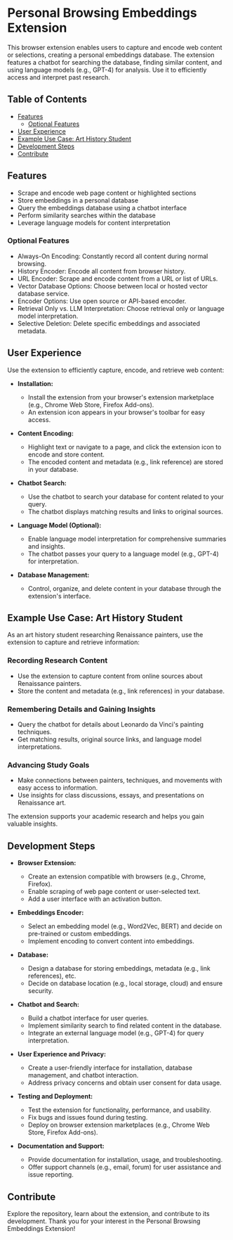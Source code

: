 # Personal Browsing Embeddings Extension

This browser extension enables users to capture and encode web content or selections, creating a personal embeddings database. The extension features a chatbot for searching the database, finding similar content, and using language models (e.g., GPT-4) for analysis. Use it to efficiently access and interpret past research.

## Table of Contents

- [Features](#features)
  - [Optional Features](#optional-features)
- [User Experience](#user-experience)
- [Example Use Case: Art History Student](#example-use-case-art-history-student)
- [Development Steps](#development-steps)
- [Contribute](#contribute)

## Features

- Scrape and encode web page content or highlighted sections
- Store embeddings in a personal database
- Query the embeddings database using a chatbot interface
- Perform similarity searches within the database
- Leverage language models for content interpretation

### Optional Features

- Always-On Encoding: Constantly record all content during normal browsing.
- History Encoder: Encode all content from browser history.
- URL Encoder: Scrape and encode content from a URL or list of URLs.
- Vector Database Options: Choose between local or hosted vector database service.
- Encoder Options: Use open source or API-based encoder.
- Retrieval Only vs. LLM Interpretation: Choose retrieval only or language model interpretation.
- Selective Deletion: Delete specific embeddings and associated metadata.

## User Experience

Use the extension to efficiently capture, encode, and retrieve web content:

- **Installation:**
  - Install the extension from your browser's extension marketplace (e.g., Chrome Web Store, Firefox Add-ons).
  - An extension icon appears in your browser's toolbar for easy access.

- **Content Encoding:**
  - Highlight text or navigate to a page, and click the extension icon to encode and store content.
  - The encoded content and metadata (e.g., link reference) are stored in your database.

- **Chatbot Search:**
  - Use the chatbot to search your database for content related to your query.
  - The chatbot displays matching results and links to original sources.

- **Language Model (Optional):**
  - Enable language model interpretation for comprehensive summaries and insights.
  - The chatbot passes your query to a language model (e.g., GPT-4) for interpretation.

- **Database Management:**
  - Control, organize, and delete content in your database through the extension's interface.

## Example Use Case: Art History Student

As an art history student researching Renaissance painters, use the extension to capture and retrieve information:

### Recording Research Content

- Use the extension to capture content from online sources about Renaissance painters.
- Store the content and metadata (e.g., link references) in your database.

### Remembering Details and Gaining Insights

- Query the chatbot for details about Leonardo da Vinci's painting techniques.
- Get matching results, original source links, and language model interpretations.

### Advancing Study Goals

- Make connections between painters, techniques, and movements with easy access to information.
- Use insights for class discussions, essays, and presentations on Renaissance art.

The extension supports your academic research and helps you gain valuable
insights.

## Development Steps

- **Browser Extension:**
  - Create an extension compatible with browsers (e.g., Chrome, Firefox).
  - Enable scraping of web page content or user-selected text.
  - Add a user interface with an activation button.

- **Embeddings Encoder:**
  - Select an embedding model (e.g., Word2Vec, BERT) and decide on pre-trained or custom embeddings.
  - Implement encoding to convert content into embeddings.

- **Database:**
  - Design a database for storing embeddings, metadata (e.g., link references), etc.
  - Decide on database location (e.g., local storage, cloud) and ensure security.

- **Chatbot and Search:**
  - Build a chatbot interface for user queries.
  - Implement similarity search to find related content in the database.
  - Integrate an external language model (e.g., GPT-4) for query interpretation.

- **User Experience and Privacy:**
  - Create a user-friendly interface for installation, database management, and chatbot interaction.
  - Address privacy concerns and obtain user consent for data usage.

- **Testing and Deployment:**
  - Test the extension for functionality, performance, and usability.
  - Fix bugs and issues found during testing.
  - Deploy on browser extension marketplaces (e.g., Chrome Web Store, Firefox Add-ons).

- **Documentation and Support:**
  - Provide documentation for installation, usage, and troubleshooting.
  - Offer support channels (e.g., email, forum) for user assistance and issue reporting.

## Contribute

Explore the repository, learn about the extension, and contribute to its development. Thank you for your interest in the Personal Browsing Embeddings Extension!

